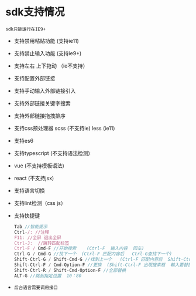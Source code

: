 # sdk支持情况

`sdk只能运行在IE9+`

* 支持禁用粘贴功能  (支持ie11)
* 支持禁止输入功能  (支持ie9+)
* 支持左右 上下拖动 （ie不支持）
* 支持配置外部链接
* 支持手动输入外部链接引入
* 支持外部链接关键字搜索
* 支持外部链接拖拽排序
* 支持css预处理器
    scss (不支持ie)
    less (ie11)
* 支持es6
* 支持typescript (不支持语法检测)
* vue (不支持模板语法)
* react (不支持jsx)
* 支持语言切换
* 支持lint检测（css js）
* 支持快捷键

    ```js
    Tab //智能提示
    Ctrl-/: //注释
    F11: //全屏 退出全屏
    Ctrl-J:  //跳转匹配标签
    Ctrl-F / Cmd-F //开始搜索    (Ctrl-F  输入内容  回车)
    Ctrl-G / Cmd-G //找下一个  (Ctrl-F 匹配内容后   Ctrl-G查找下一个)
    Shift-Ctrl-G / Shift-Cmd-G //找到上一个   (Ctrl-F 匹配内容后  Shift-Ctrl-G查找上一个)
    Shift-Ctrl-F / Cmd-Option-F //更换  (Shift-Ctrl-F 出現搜索框  輸入要替換内容  回車)
    Shift-Ctrl-R / Shift-Cmd-Option-F //全部替换
    ALT-G //跳到指定位置  10：80
    ```
* `后台语言需要调用接口`